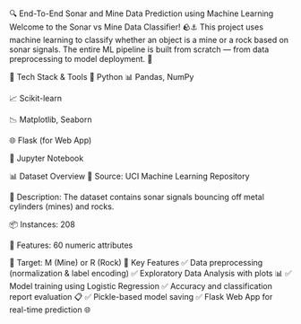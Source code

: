 🔍 End-To-End Sonar and Mine Data Prediction using Machine Learning
Welcome to the Sonar vs Mine Data Classifier! 🪨⚓ This project uses machine learning to classify whether an object is a mine or a rock based on sonar signals. The entire ML pipeline is built from scratch — from data preprocessing to model deployment. 🚀

🧠 Tech Stack & Tools
🐍 Python
📊 Pandas, NumPy

📈 Scikit-learn

📉 Matplotlib, Seaborn

🌐 Flask (for Web App)

🧪 Jupyter Notebook

📊 Dataset Overview
📌 Source: UCI Machine Learning Repository

🧾 Description: The dataset contains sonar signals bouncing off metal cylinders (mines) and rocks.

📦 Instances: 208

🧬 Features: 60 numeric attributes

🎯 Target: M (Mine) or R (Rock)
🔧 Key Features
✅ Data preprocessing (normalization & label encoding)
✅ Exploratory Data Analysis with plots 📊
✅ Model training using Logistic Regression
✅ Accuracy and classification report evaluation 📋
✅ Pickle-based model saving
✅ Flask Web App for real-time prediction 🌐

